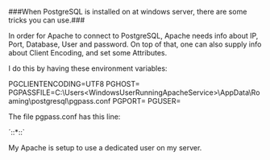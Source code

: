 ###When PostgreSQL is installed on at windows server, there are some tricks you can use.###

In order for Apache to connect to PostgreSQL, Apache needs info about IP, Port, Database, User and password.
On top of that, one can also supply info about Client Encoding, and set some Attributes.

I do this by having these environment variables:

PGCLIENTENCODING=UTF8
PGHOST=<PostgreSQL ip>
PGPASSFILE=C:\Users\<WindowsUserRunningApacheService>\AppData\Roaming\postgresql\pgpass.conf
PGPORT=<PostgreSQL Port>
PGUSER=<PostgreSQL user>

The file pgpass.conf has this line:

´<ip>:<port>:*:<PostgreSQL user>:<password>`

My Apache is setup to use a dedicated user on my server.
